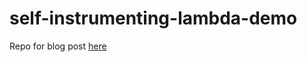 # self-instrumenting-lambda-demo

Repo for blog post [here](https://aiden.ziegelaar.io/self-instrumenting-lambda-functions)
